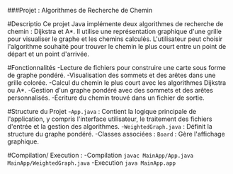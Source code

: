 ###Projet : Algorithmes de Recherche de Chemin

#Descriptio 
Ce projet Java implémente deux algorithmes de recherche de chemin : Dijkstra et A*.
Il utilise une représentation graphique d'une grille pour visualiser le graphe et les chemins calculés.
L'utilisateur peut choisir l'algorithme souhaité pour trouver le chemin le plus court entre un point de départ et un point d'arrivée.

#Fonctionnalités 
-Lecture de fichiers pour construire une carte sous forme de graphe pondéré.
-Visualisation des sommets et des arêtes dans une grille colorée.
-Calcul du chemin le plus court avec les algorithmes Dijkstra ou A*.
-Gestion d'un graphe pondéré avec des sommets et des arêtes personnalisés.
-Écriture du chemin trouvé dans un fichier de sortie.

#Structure du Projet
-`App.java` : Contient la logique principale de l'application, y compris l'interface utilisateur, le traitement des fichiers d'entrée et la gestion des algorithmes.
-`WeightedGraph.java` : Définit la structure du graphe pondéré.
-Classes associées : `Board` : Gère l'affichage graphique.

#Compilation/ Execution :
-Compilation `javac MainApp/App.java MainApp/WeightedGraph.java`
-Execution `java MainApp.app`
